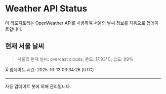 
# Weather API Status

이 리포지토리는 OpenWeather API를 사용하여 서울의 날씨 정보를 자동으로 업데이트합니다.

## 현재 서울 날씨
> 서울의 현재 날씨: overcast clouds, 온도: 17.93°C, 습도: 89%

⏳ 업데이트 시간: 2025-10-13 03:34:26 (UTC)

---
자동 업데이트 봇에 의해 관리됩니다.
